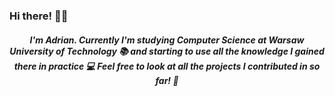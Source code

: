 ### Hi there! 👋😀

<h5 align="center">
  I'm Adrian. 
  Currently I'm studying Computer Science at Warsaw University of Technology 📚 and starting to use all the knowledge I gained there in practice 💻 
  Feel free to look at all the projects I contributed in so far! 🥳
</h5>
